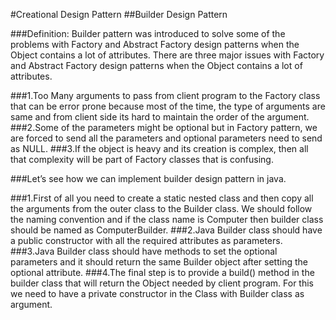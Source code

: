 #Creational Design Pattern
##Builder Design Pattern

###Definition:	Builder pattern was introduced to solve some of the problems with Factory and Abstract Factory design patterns when the Object contains a lot of attributes. There are three major issues with Factory and Abstract Factory design patterns when the Object contains a lot of attributes.

###1.Too Many arguments to pass from client program to the Factory class that can be error prone because most of the time, the type of arguments are same and from client side its hard to maintain the order of the argument.
###2.Some of the parameters might be optional but in Factory pattern, we are forced to send all the parameters and optional parameters need to send as NULL.
###3.If the object is heavy and its creation is complex, then all that complexity will be part of Factory classes that is confusing. 

###Let’s see how we can implement builder design pattern in java.

###1.First of all you need to create a static nested class and then copy all the arguments from the outer class to the Builder class. We should follow the naming convention and if the class name is Computer then builder class should be named as ComputerBuilder.
###2.Java Builder class should have a public constructor with all the required attributes as parameters.
###3.Java Builder class should have methods to set the optional parameters and it should return the same Builder object after setting the optional attribute.
###4.The final step is to provide a build() method in the builder class that will return the Object needed by client program. For this we need to have a private constructor in the Class with Builder class as argument.